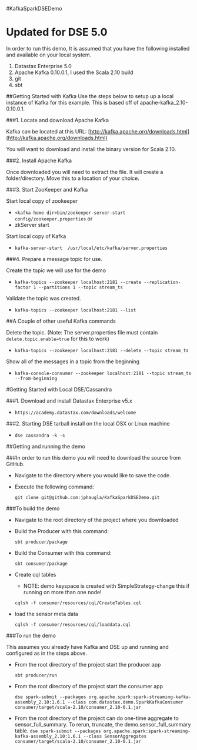 #KafkaSparkDSEDemo
#  Updated for DSE 5.0

In order to run this demo, It is assumed that you have the following installed and available on your local system.

  1. Datastax Enterprise 5.0
  2. Apache Kafka 0.10.0.1, I used the Scala 2.10 build
  3. git
  4. sbt

##Getting Started with Kafka
Use the steps below to setup up a local instance of Kafka for this example. This is based off of apache-kafka_2.10-0.10.0.1.

###1. Locate and download Apache Kafka

Kafka can be located at this URL: [http://kafka.apache.org/downloads.html](http://kafka.apache.org/downloads.html)

You will want to download and install the binary version for Scala 2.10.

###2. Install Apache Kafka

Once downloaded you will need to extract the file. It will create a folder/directory. Move this to a location of your choice.

###3. Start ZooKeeper and Kafka

Start local copy of zookeeper

  * `<kafka home dir>bin/zookeeper-server-start config/zookeeper.properties`
or 
  * zkServer start

Start local copy of Kafka

  * `kafka-server-start  /usr/local/etc/kafka/server.properties`

###4. Prepare a message topic for use.

Create the topic we will use for the demo

  * `kafka-topics --zookeeper localhost:2181 --create --replication-factor 1 --partitions 1 --topic stream_ts`

Validate the topic was created. 

  * `kafka-topics --zookeeper localhost:2181 --list`
  
##A Couple of other useful Kafka commands

Delete the topic. (Note: The server.properties file must contain `delete.topic.enable=true` for this to work)

  * `kafka-topics --zookeeper localhost:2181 --delete --topic stream_ts`
  
Show all of the messages in a topic from the beginning

  * `kafka-console-consumer --zookeeper localhost:2181 --topic stream_ts --from-beginning`
  
#Getting Started with Local DSE/Cassandra

###1. Download and install Datastax Enterprise v5.x

  * `https://academy.datastax.com/downloads/welcome`

###2. Starting DSE tarball install on the local OSX or Linux machine

  * `dse cassandra -k -s` 
  
##Getting and running the demo

###In order to run this demo you will need to download the source from GitHub.

  * Navigate to the directory where you would like to save the code.
  * Execute the following command:
  
  
       `git clone git@github.com:jphaugla/KafkaSparkDSEDemo.git`
  
###To build the demo

  * Navigate to the root directory of the project where you downloaded
  * Build the Producer with this command:
  
    `sbt producer/package`
      
  * Build the Consumer with this command:
  
    `sbt consumer/package`

  * Create cql tables
     *  NOTE:  demo keyspace is created with SimpleStrategy-change this if running on more than one node!

    `cqlsh -f consumer/resources/cql/CreateTables.cql`
  
  * load the sensor meta data
   
    `cqlsh -f consumer/resources/cql/loaddata.cql`

###To run the demo

This assumes you already have Kafka and DSE up and running and configured as in the steps above.

  * From the root directory of the project start the producer app
  
    `sbt producer/run`
    
  
  * From the root directory of the project start the consumer app
  
    `dse spark-submit --packages org.apache.spark:spark-streaming-kafka-assembly_2.10:1.6.1 --class com.datastax.demo.SparkKafkaConsumer consumer/target/scala-2.10/consumer_2.10-0.1.jar`
  
  *  From the root directory of the project can do one-time aggregate to sensor_full_summary.  To rerun, truncate, the demo.sensor_full_summary table.
    `dse spark-submit --packages org.apache.spark:spark-streaming-kafka-assembly_2.10:1.6.1 --class SensorAggregates consumer/target/scala-2.10/consumer_2.10-0.1.jar`
